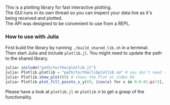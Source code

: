 This is a plotting library for fast interactive plotting.  
The GUI runs in its own thread so you can inspect your data live as it's being received and plotted.  
The API was designed to be convenient to use from a REPL.  

### How to use with Julia

First build the library by running `./build_shared_lib.sh` in a terminal.  
Then start Julia and include `plotlib.jl`. You might need to update the path to the shared library.

```julia
julia> include("path/to/the/plotlib.jl")
julia> Plotlib.plotlib = "path/to/the/libplotlib.so" # you don't need this if you started julia in this projects directory
julia> Plotlib.show_plot(69) # shows the Plot at index 69
julia> Plotlib.plot_fill_points_x_y(69, [cos(x) for x in 0:0.01:pi*2], [sin(x) for x in 0:0.01:pi*2]) # draws a circle
```

Please have a look at `plotlib.jl` or `plotlib.h` to get a grasp of the functionality.
